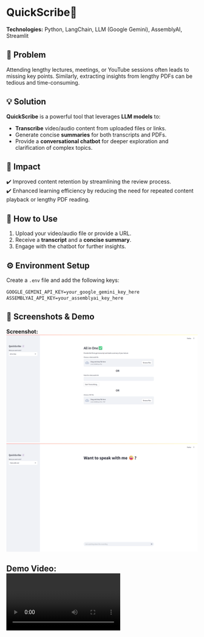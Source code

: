 # **QuickScribe🔗**  

**Technologies:** Python, LangChain, LLM (Google Gemini), AssemblyAI, Streamlit  

## 🚨 Problem  
Attending lengthy lectures, meetings, or YouTube sessions often leads to missing key points. Similarly, extracting insights from lengthy PDFs can be tedious and time-consuming.  

## 💡 Solution  
**QuickScribe** is a powerful tool that leverages **LLM models** to:  
- **Transcribe** video/audio content from uploaded files or links.  
- Generate concise **summaries** for both transcripts and PDFs.  
- Provide a **conversational chatbot** for deeper exploration and clarification of complex topics.  

## 🚀 Impact  
✔️ Improved content retention by streamlining the review process.  
✔️ Enhanced learning efficiency by reducing the need for repeated content playback or lengthy PDF reading.  

## 🔎 How to Use  
1. Upload your video/audio file or provide a URL.  
2. Receive a **transcript** and a **concise summary**.  
3. Engage with the chatbot for further insights.  

## ⚙️ Environment Setup  
Create a `.env` file and add the following keys:
```
GOOGLE_GEMINI_API_KEY=your_google_gemini_key_here
ASSEMBLYAI_API_KEY=your_assemblyai_key_here
```  
## 📸 Screenshots & Demo  
**Screenshot:**  
![QuickScribe Screenshot](https://github.com/gagandev-mishra/QuickScribe/blob/master/Demo/main_page.png)  
![Chat Window](https://github.com/gagandev-mishra/QuickScribe/blob/master/Demo/chat_page.png)  

**Demo Video:**  
<video controls>
  <source src=https://github.com/gagandev-mishra/QuickScribe/blob/master/Demo/Demo_Video.webm" type="video/webm>
</video>  
---
